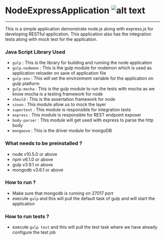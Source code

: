 # NodeExpressApplication ![alt text](https://travis-ci.org/cooligc/NodeExpressApplication.svg?branch=master)
---
This is a simple application demonstrate node.js along with express.js for developing RESTful application. This application also has the integration tests along with mock test for the application.

### Java Script Library Used

- ``gulp`` : This is the library for building and running the node application
- ``gulp-nodemon`` : This is the gulp module for nodemon which is used as application reloader on save of application file
- ``gulp-env`` : This will set the environment variable for the application on gulp platform
- ``gulp-mocha`` : This is the gulp module to run the tests with mocha as we know mocha is a testing framework for node
- ``should`` : This is the assertation framework for node
- ``sinon`` : This module allow us to mock the layer
- ``supertest`` : This module is responsible for integration tests
- ``express`` : This module is responsible for REST endpoint exposer
- ``body-parser`` : This module will get used with express to parse the http body
- ``mongoose`` : This is the driver module for mongoDB

### What needs to be preinstalled ? 
- node v10.5.0 or above
- npm v6.1.0 or above
- gulp v3.9.1 or above 
- mongodb v3.6.1 or above

### How to run ? 
- Make sure that mongodb is running on 27017 port
- execute ``gulp`` and this will pull the default task of gulp and will start the application

### How to run tests ? 
- execute ``gulp test`` and this will pull the test task where we have already configure the test job
